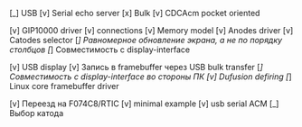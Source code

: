 [_] USB
    [v] Serial echo server
    [x] Bulk
    [v] CDCAcm pocket oriented

[v] GIP10000 driver
    [v] connections
    [v] Memory model
    [v] Anodes driver
    [v] Catodes selector
    [_] Равномерное обновление экрана, а не по порядку столбцов
    [_] Совместимость с display-interface

[v] USB display
    [v] Запись в framebuffer через USB bulk transfer
    [_] Совместимость с display-interface во стороны ПК
    [v] Dufusion defiring
    [_] Linux core framebuffer driver

[v] Переезд на F074C8/RTIC
    [v] minimal example
    [v] usb serial ACM
    [_] Выбор катода
